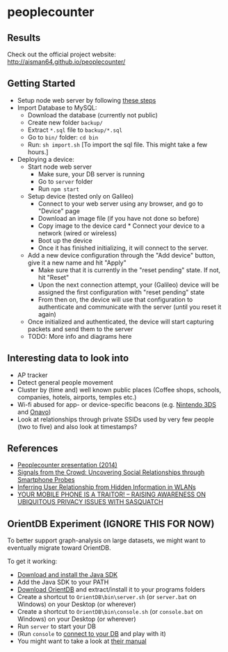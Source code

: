 # peoplecounter

## Results

Check out the official project website: http://aisman64.github.io/peoplecounter/


## Getting Started
* Setup node web server by following [these steps](https://github.com/Domiii/node-sample-app)
* Import Database to MySQL:
	* Download the database (currently not public)
	* Create new folder `backup/`
	* Extract `*.sql` file to `backup/*.sql`
	* Go to `bin/` folder: `cd bin`
	* Run: `sh import.sh` [To import the sql file. This might take a few hours.]
* Deploying a device:
	* Start node web server
		* Make sure, your DB server is running
		* Go to `server` folder
		* Run `npm start`
	* Setup device (tested only on Galileo)
		* Connect to your web server using any browser, and go to "Device" page
		* Download an image file (if you have not done so before)
		* Copy image to the device card
                * Connect your device to a network (wired or wireless)
		* Boot up the device
		* Once it has finished initializing, it will connect to the server.
	* Add a new device configuration through the "Add device" button, give it a new name and hit "Apply"
		* Make sure that it is currently in the "reset pending" state. If not, hit "Reset"
		* Upon the next connection attempt, your (Galileo) device will be assigned the first configuration with "reset pending" state
		* From then on, the device will use that configuration to authenticate and communicate with the server (until you reset it again)
	* Once initialized and authenticated, the device will start capturing packets and send them to the server
	* TODO: More info and diagrams here


## Interesting data to look into
 * AP tracker
 * Detect general people movement
 * Cluster by (time and) well known public places (Coffee shops, schools, companies, hotels, airports, temples etc.)
 * Wi-fi abused for app- or device-specific beacons (e.g. [Nintendo 3DS](http://sc-wifi.com/2012/11/) and [Onavo](https://github.com/rixgit/wifisniff))
 * Look at relationships through private SSIDs used by very few people (two to five) and also look at timestamps?

## References
 * [Peoplecounter presentation (2014)](https://www.dropbox.com/s/m3m5ru1kpifgv4s/Peoplecounter2.pptx?dl=0)
 * [Signals from the Crowd: Uncovering Social Relationships through Smartphone Probes](http://conferences.sigcomm.org/imc/2013/papers/imc148-barberaSP106.pdf)
 * [Inferring User Relationship from Hidden Information in WLANs](http://spirit.cs.ucdavis.edu/pubs/conf/Ningning_MILCOM12.pdf)
 * [YOUR MOBILE PHONE IS A TRAITOR! – RAISING AWARENESS ON UBIQUITOUS PRIVACY ISSUES WITH SASQUATCH](https://uhdspace.uhasselt.be/dspace/bitstream/1942/17224/1/bonne14sasquatch.pdf)


## OrientDB Experiment (IGNORE THIS FOR NOW)
To better support graph-analysis on large datasets, we might want to eventually migrate toward OrientDB.

To get it working:

* [Download and install the Java SDK](http://www.oracle.com/technetwork/java/javase/downloads/)
* Add the Java SDK to your PATH
* [Download OrientDB](http://orientdb.com/download/) and extract/install it to your programs folders
* Create a shortcut to `OrientDB\bin\server.sh` (or `server.bat` on Windows) on your Desktop (or wherever)
* Create a shortcut to `OrientDB\bin\console.sh` (or `console.bat` on Windows) on your Desktop (or wherever)
* Run `server` to start your DB
* (Run `console` to [connect to your DB](http://orientdb.com/docs/last/Tutorial-Run-the-console.html) and play with it)
* You might want to take a look at [their manual](http://orientdb.com/docs/last/index.html)
